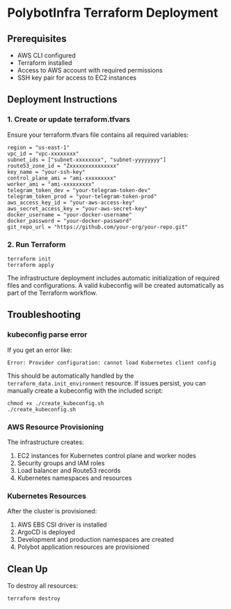 # PolybotInfra Terraform Deployment

## Prerequisites
- AWS CLI configured
- Terraform installed
- Access to AWS account with required permissions
- SSH key pair for access to EC2 instances

## Deployment Instructions

### 1. Create or update terraform.tfvars
Ensure your terraform.tfvars file contains all required variables:

```
region = "us-east-1"
vpc_id = "vpc-xxxxxxxx"
subnet_ids = ["subnet-xxxxxxxx", "subnet-yyyyyyyy"]
route53_zone_id = "Zxxxxxxxxxxxxxxx"
key_name = "your-ssh-key"
control_plane_ami = "ami-xxxxxxxxx"
worker_ami = "ami-xxxxxxxxx"
telegram_token_dev = "your-telegram-token-dev"
telegram_token_prod = "your-telegram-token-prod"
aws_access_key_id = "your-aws-access-key"
aws_secret_access_key = "your-aws-secret-key"
docker_username = "your-docker-username"
docker_password = "your-docker-password"
git_repo_url = "https://github.com/your-org/your-repo.git"
```

### 2. Run Terraform

```
terraform init
terraform apply
```

The infrastructure deployment includes automatic initialization of required files and configurations. A valid kubeconfig will be created automatically as part of the Terraform workflow.

## Troubleshooting

### kubeconfig parse error
If you get an error like:
```
Error: Provider configuration: cannot load Kubernetes client config
```

This should be automatically handled by the `terraform_data.init_environment` resource. If issues persist, you can manually create a kubeconfig with the included script:

```
chmod +x ./create_kubeconfig.sh
./create_kubeconfig.sh
```

### AWS Resource Provisioning
The infrastructure creates:
1. EC2 instances for Kubernetes control plane and worker nodes
2. Security groups and IAM roles
3. Load balancer and Route53 records
4. Kubernetes namespaces and resources

### Kubernetes Resources
After the cluster is provisioned:
1. AWS EBS CSI driver is installed
2. ArgoCD is deployed
3. Development and production namespaces are created
4. Polybot application resources are provisioned

## Clean Up

To destroy all resources:

```
terraform destroy
``` 